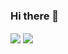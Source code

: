 ### Hi there 👋

<!--
**knva/knva** is a ✨ _special_ ✨ repository because its `README.md` (this file) appears on your GitHub profile.

Here are some ideas to get you started:

- 🔭 I’m currently working on ...
- 🌱 I’m currently learning ...
- 👯 I’m looking to collaborate on ...
- 🤔 I’m looking for help with ...
- 💬 Ask me about ...
- 📫 How to reach me: ...
- 😄 Pronouns: ...
- ⚡ Fun fact: ...
-->

<a>
  <img align="center" src="https://github-readme-stats.vercel.app/api?username=knva&show_icons=true&bg_color=45,9966CC,CC6699,CC3333&title_color=fff&text_color=fff&icon_color=fff" />
</a>
<a>
  <img align="center" src="https://github-readme-stats.vercel.app/api/top-langs/?username=knva" />
</a>

